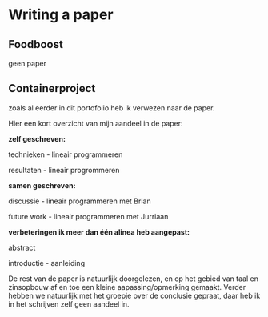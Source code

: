 # Writing a paper

## Foodboost

geen paper

## Containerproject

zoals al eerder in dit portofolio heb ik verwezen naar de paper. 

Hier een kort overzicht van mijn aandeel in de paper:

**zelf geschreven:**

technieken - lineair programmeren

resultaten - lineair progrommeren

**samen geschreven:**

discussie - lineair programmeren met Brian

future work - lineair programmeren met Jurriaan

**verbeteringen ik meer dan één alinea heb aangepast:**

abstract

introductie - aanleiding

De rest van de paper is natuurlijk doorgelezen, en op het gebied van taal en zinsopbouw af en toe een kleine aapassing/opmerking gemaakt.
Verder hebben we natuurlijk met het groepje over de conclusie gepraat, daar heb ik in het schrijven zelf geen aandeel in.

